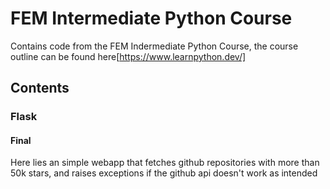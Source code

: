 # FEM Intermediate Python Course

Contains code from the FEM Indermediate Python Course, the course outline can be found here[https://www.learnpython.dev/]

## Contents
### Flask
#### Final
Here lies an simple webapp that fetches github repositories with more than 50k stars, and raises exceptions if the github api doesn't work as intended